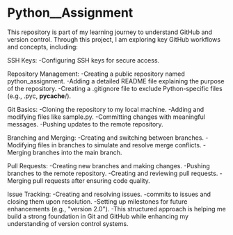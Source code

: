 # Python__Assignment
This repository is part of my learning journey to understand GitHub and version control. Through this project, I am exploring key GitHub workflows and concepts, including:

SSH Keys:
-Configuring SSH keys for secure access.

Repository Management:
-Creating a public repository named python_assignment.
-Adding a detailed README file explaining the purpose of the repository.
-Creating a .gitignore file to exclude Python-specific files (e.g., .pyc, __pycache__/).

Git Basics:
-Cloning the repository to my local machine.
-Adding and modifying files like sample.py.
-Committing changes with meaningful messages.
-Pushing updates to the remote repository.

Branching and Merging:
-Creating and switching between branches.
-Modifying files in branches to simulate and resolve merge conflicts.
-Merging branches into the main branch.

Pull Requests:
-Creating new branches and making changes.
-Pushing branches to the remote repository.
-Creating and reviewing pull requests.
-Merging pull requests after ensuring code quality.

Issue Tracking:
-Creating and resolving issues.
-commits to issues and closing them upon resolution.
-Setting up milestones for future enhancements (e.g., "version 2.0").
-This structured approach is helping me build a strong foundation in Git and GitHub while enhancing my understanding of version control systems.
